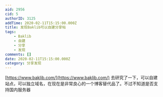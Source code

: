 ```yaml
---
aid: 2956
cid: 5
authorID: 3125
addTime: 2020-02-11T15:15:00.000Z
title: 发现Baklib可以自建分享帖
tags:
    - Baklib
    - 自建
    - 分享
    - 发现
comments: []
date: 2020-02-11T15:15:00.000Z
category: 分享发现
---
```


[https://www.baklib.com/](https://www.baklib.com/) 去研究了一下，可以自建站点，可以独立域名，在现在是非常良心的一个博客替代品了。不过不知道是否支持国内服务器
